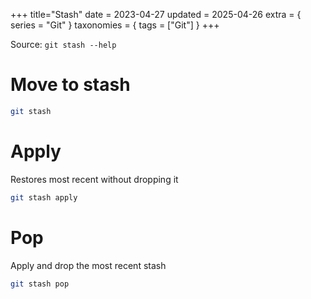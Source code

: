 +++
title="Stash"
date = 2023-04-27
updated = 2025-04-26
extra = { series = "Git" }
taxonomies = { tags = ["Git"] }
+++

Source: `git stash --help`

# Move to stash

```sh
git stash
```

# Apply

Restores most recent without dropping it

```sh
git stash apply
```

# Pop

Apply and drop the most recent stash

```sh
git stash pop
```
